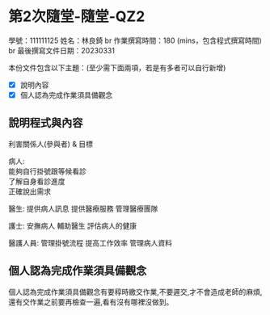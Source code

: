 # 第2次隨堂-隨堂-QZ2

學號：111111125
姓名：林良錡
br 
作業撰寫時間：180 (mins，包含程式撰寫時間)
br 
最後撰寫文件日期：20230331


本份文件包含以下主題：(至少需下面兩項，若是有多者可以自行新增)
- [x] 說明內容
- [x] 個人認為完成作業須具備觀念

## 說明程式與內容
利害關係人(參與者) & 目標

病人:                 
能夠自行掛號跟等候看診  
了解自身看診進度   
正確說出需求             

醫生:
提供病人訊息
提供醫療服務
管理醫療團隊

護士:
安撫病人
輔助醫生
評估病人的健康

醫護人員:
管理掛號流程
提高工作效率
管理病人資料         

## 個人認為完成作業須具備觀念
個人認為完成作業須具備觀念有要稕時繳交作業,不要遲交,才不會造成老師的麻煩,還有交作業之前要再檢查一遍,看有沒有哪裡沒做到。